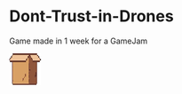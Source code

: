 # Dont-Trust-in-Drones
Game made in 1 week for a GameJam 


![Alt text](/Assets/OTHERS/BOX.png?raw=true "box image")